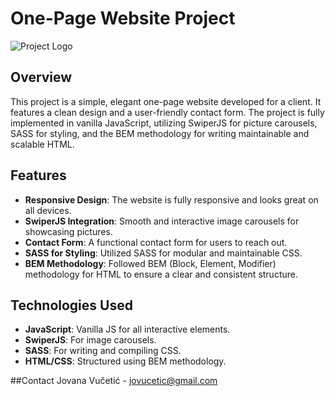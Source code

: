 # One-Page Website Project

![Project Logo](path/to/logo.png)

## Overview

This project is a simple, elegant one-page website developed for a client. It features a clean design and a user-friendly contact form. The project is fully implemented in vanilla JavaScript, utilizing SwiperJS for picture carousels, SASS for styling, and the BEM methodology for writing maintainable and scalable HTML.

## Features

- **Responsive Design**: The website is fully responsive and looks great on all devices.
- **SwiperJS Integration**: Smooth and interactive image carousels for showcasing pictures.
- **Contact Form**: A functional contact form for users to reach out.
- **SASS for Styling**: Utilized SASS for modular and maintainable CSS.
- **BEM Methodology**: Followed BEM (Block, Element, Modifier) methodology for HTML to ensure a clear and consistent structure.

## Technologies Used

- **JavaScript**: Vanilla JS for all interactive elements.
- **SwiperJS**: For image carousels.
- **SASS**: For writing and compiling CSS.
- **HTML/CSS**: Structured using BEM methodology.


##Contact
Jovana Vučetić - jovucetic@gmail.com
